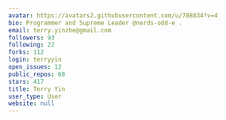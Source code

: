 ```yaml
---
avatar: https://avatars2.githubusercontent.com/u/788834?v=4
bio: Programmer and Supreme Leader @nerds-odd-e .
email: terry.yinzhe@gmail.com
followers: 93
following: 22
forks: 112
login: terryyin
open_issues: 12
public_repos: 68
stars: 417
title: Terry Yin
user_type: User
website: null
---
```

